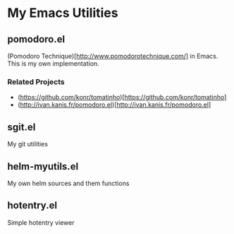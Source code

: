 # My Emacs Utilities


## pomodoro.el

(Pomodoro Technique)[http://www.pomodorotechnique.com/] in Emacs.
This is my own implementation.


### Related Projects

* (https://github.com/konr/tomatinho)[https://github.com/konr/tomatinho]
* (http://ivan.kanis.fr/pomodoro.el)[http://ivan.kanis.fr/pomodoro.el]


## sgit.el

My git utilities


## helm-myutils.el

My own helm sources and them functions


## hotentry.el

Simple hotentry viewer
